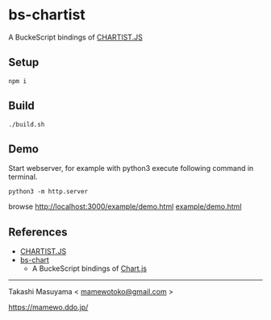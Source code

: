 bs-chartist
======================

A BuckeScript bindings of [CHARTIST.JS](https://gionkunz.github.io/chartist-js/)


Setup
-------

```
npm i
```

Build
-------

```
./build.sh
```

Demo
-----

Start webserver, for example with python3 execute following command in terminal.

```
python3 -m http.server
```

browse <http://localhost:3000/example/demo.html> [example/demo.html](example/demo.html)

References
-----------------
* [CHARTIST.JS](https://gionkunz.github.io/chartist-js/)
* [bs-chart](https://github.com/mamewotoko/bs-chart)
  * A BuckeScript bindings of [Chart.js](https://www.chartjs.org/)

-------
Takashi Masuyama < mamewotoko@gmail.com >

https://mamewo.ddo.jp/
